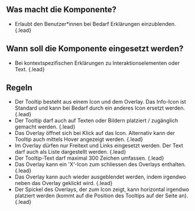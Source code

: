 ## Was macht die Komponente?
* Erlaubt den Benutzer*innen bei Bedarf Erklärungen einzublenden. {.lead}

## Wann soll die Komponente eingesetzt werden?
* Bei kontextspezifischen Erklärungen zu Interaktionselementen oder Text. {.lead}

## Regeln
* Der Tooltip besteht aus einem Icon und dem Overlay. Das Info-Icon ist Standard und kann bei Bedarf durch ein anderes Icon ersetzt werden. {.lead}
* Der Tooltip darf auch auf Texten oder Bildern platziert / zugänglich gemacht werden. {.lead}
* Das Overlay öffnet sich bei Klick auf das Icon. Alternativ kann der Tooltip auch mittels Hover angezeigt werden. {.lead}
* Im Overlay dürfen nur Freitext und <sbb-link variant="inline" type="button" href="/{{page.lang}}/design-system/lean/components/link/">Links</sbb-link> eingesetzt werden. Der Text darf auch als Liste dargestellt werden. {.lead}
* Der Tooltip-Text darf maximal 300 Zeichen umfassen. {.lead}
* Das Overlay kann ein 'X'-Icon zum schliessen des Overlays enthalten. {.lead}
* Das Overlay kann auch wieder ausgeblendet werden, indem irgendwo neben das Overlay geklickt wird. {.lead}
* Der Spickel des Overlays, der zum Icon zeigt, kann horizontal irgendwo platziert werden (kommt auf die Position des Tooltips auf der Seite an). {.lead}


